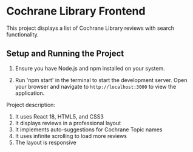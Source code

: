 # Cochrane Library Frontend

This project displays a list of Cochrane Library reviews with search functionality.

## Setup and Running the Project

1. Ensure you have Node.js and npm installed on your system.

2. Run 'npm start' in the terminal to start the development server. Open your browser and navigate to `http://localhost:3000` to view the application.

Project description:

1. It uses React 18, HTML5, and CSS3
2. It displays reviews in a professional layout
3. It implements auto-suggestions for Cochrane Topic names
4. It uses infinite scrolling to load more reviews
5. The layout is responsive
